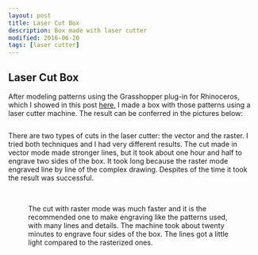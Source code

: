```yaml
---
layout: post
title: Laser Cut Box
description: Box made with laser cutter
modified: 2016-06-20
tags: [laser cutter]
---
```


## Laser Cut Box

After modeling patterns using the Grasshopper plug-in for Rhinoceros, which I showed in this post [here](http://jfunatsu.github.io/grasshopper-box/), I made a box with those patterns using a laser cutter machine. The result can be conferred in the pictures below:

<figure>
<a href="/images/box-picture1.JPG"><img src="/images/box-picture1.JPG" alt=""></a>
</Figure>

There are two types of cuts in the laser cutter: the vector and the raster. I tried both techniques and I had very different results.
The cut made in vector mode made stronger lines, but it took about one hour and half to engrave two sides of the box. It took long because the raster mode engraved line by line of the complex drawing. Despites of the time it took the result was successful.

<figure class="half">
	<a href="/images/box-picture2.JPG"><img src="/images/box-picture2.JPG" alt=""></a>
	<a href="/images/box-picture3.JPG"><img src="/images/box-picture3.JPG" alt=""></a>

The cut with raster mode was much faster and it is the recommended one to make engraving like the patterns used, with many lines and details. The machine took about twenty minutes to engrave four sides of the box. The lines got a little light compared to the rasterized ones.

<figure class="half">
	<a href="/images/box-picture4.JPG"><img src="/images/box-picture4.JPG" alt=""></a>
	<a href="/images/box-picture5.JPG"><img src="/images/box-picture4.JPG" alt=""></a>
	
<figure class="half">
	<a href="/images/box-picture6.JPG"><img src="/images/box-picture6.JPG" alt=""></a>
	<a href="/images/box-picture7.JPG"><img src="/images/box-picture7.JPG" alt=""></a>
